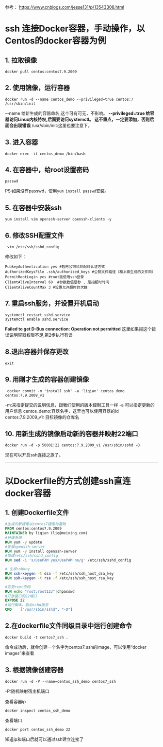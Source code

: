 参考：
https://www.cnblogs.com/jesse131/p/13543308.html

# ssh 连接Docker容器，手动操作，以Centos的docker容器为例

## 1.  拉取镜像
```shell
docker pull centos:centos7.9.2009
```

## 2. 使用镜像，运行容器
```shell
docker run -d --name centos_demo --privileged=true centos:7 /usr/sbin/init
```

--name 给新生成的容器命名,这个可有可无，不影响。
**--privileged=true 给容器访问Linux内核特权,后面要访问systemctl。 这不重点，一定要添加，否则后面会出现错误**
/usr/sbin/init:这里也要注意下。

## 3. 进入容器
```shell
docker exec -it centos_demo /bin/bash
```

## 4. 在容器中，给root设置密码
```shell
passwd
```
PS:如果没有passwd，使用`yum install passwd`安装。

## 5. 在容器中安装ssh
```shell
yum install vim openssh-server openssh-clients -y
```

## 6. 修改SSH配置文件
```shell
 vim /etc/ssh/sshd_config
```

修改如下：
```
PubkeyAuthentication yes #启用公钥私钥配对认证方式 
AuthorizedKeysFile .ssh/authorized_keys #公钥文件路径（和上面生成的文件同） 
PermitRootLogin yes #root能使用ssh登录
ClientAliveInterval 60  #参数数值是秒 , 是指超时时间
ClientAliveCountMax 3 #设置允许超时的次数
```
## 7. 重启ssh服务，并设置开机启动
```shell
systemctl restart sshd.service
systemctl enable sshd.service
```
**Failed to get D-Bus connection: Operation not permitted**
这里如果报这个错误说明容器权限不足,第2步执行有误

## 8.退出容器并保存更改
```shell
exit
```

## 9. 用刚才生成的容器创建镜像
```
 docker commit -m 'install ssh' -a 'liqian' centos_demo centos:7.9.2009_v1
```

-m:来指定提交的说明信息，跟我们使用的版本控制工具一样
-a 可以指定更新的用户信息
centos_demo:容器名字，这里也可以使用容器的Id
centos:7.9.2009_v1: 目标镜像的仓库名

## 10. 用新生成的镜像启动新的容器并映射22端口
```shell
docker run -d -p 50001:22 centos:7.9.2009_v1 /usr/sbin/sshd -D
```

现在可以开启ssh连接之旅了。

----

# 以Dockerfile的方式创建ssh直连docker容器

## 1. 创建Dockerfile文件
```Dockerfile
#生成的新镜像以centos7镜像为基础
FROM centos:centos7.9.2009
MAINTAINER by liqian (liq@meixing.com)
#升级系统
RUN yum -y update
#安装openssh-server
RUN yum -y install openssh-server
#修改/etc/ssh/sshd_config
RUN sed -i 's/UsePAM yes/UsePAM no/g' /etc/ssh/sshd_config

# 生成sshkey
RUN ssh-keygen -t dsa -f /etc/ssh/ssh_host_dsa_key
RUN ssh-keygen -t rsa -f /etc/ssh/ssh_host_rsa_key

#变更root密码
RUN echo "root:root123"|chpasswd
#开放窗口的22端口
EXPOSE 22
#运行脚本，启动sshd服务
CMD    ["/usr/sbin/sshd", "-D"]
```

## 2.在dockerfile文件同级目录中运行创建命令
```shell
docker build -t centos7_ssh .
```
命令成功后，就会创建一个名字为centos7_ssh的image，可以使用“docker images”来查看

## 3. 根据镜像创建容器
```
docker run -d -P --name=centos_ssh_demo centos7_ssh
```

-P:随机映射宿主机端口

查看容器ip
```
docker inspect centos_ssh_demo
```

查看端口
```
docker port centos_ssh_demo 22
```
知道ip和端口后就可以通过ssh建立连接了